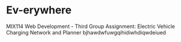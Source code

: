 # Ev-erywhere

MIX114 Web Development - Third Group Assignment: Electric Vehicle Charging Network and Planner
bjhawdwfuwgqihidiwhdiqwdeiued
